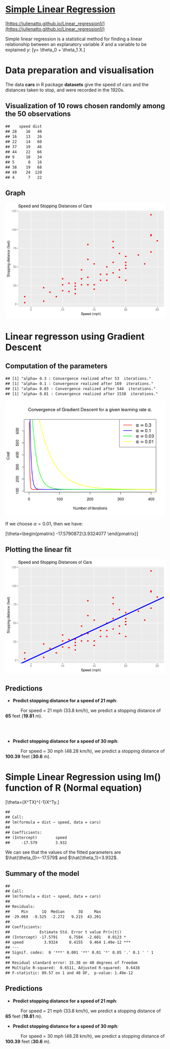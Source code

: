 # [Simple Linear Regression](https://julienatto.github.io/Linear_regression1/)

[https://julienatto.github.io/Linear_regression1/](https://julienatto.github.io/Linear_regression1/)



Simple linear regression is a statistical method for finding a linear relationship between an explanatory variable $X$ and a variable to be explained $y$:
\[y= \theta_0 + \theta_1 X.\]

# Data preparation and visualisation


The data **cars** in R package **datasets** give the speed of cars and the distances taken to stop, and  were recorded in the 1920s.

##  Visualization of 10 rows chosen randomly among the 50 observations

```
##    speed dist
## 28    16   40
## 16    13   26
## 22    14   60
## 37    19   46
## 44    22   66
## 9     10   34
## 5      8   16
## 38    19   68
## 49    24  120
## 4      7   22
```


## Graph


![](index_files/figure-html/graph-1.png)<!-- -->

# Linear regresson using Gradient Descent
## Computation of the parameters


```
## [1] "alpha= 0.3 : Convergence realized after 53  iterations."
## [1] "alpha= 0.1 : Convergence realized after 169  iterations."
## [1] "alpha= 0.03 : Convergence realized after 544  iterations."
## [1] "alpha= 0.01 : Convergence realized after 1538  iterations."
```


![](index_files/figure-html/GD_and_plots-1.png)<!-- -->


If we choose $\alpha=0.01$, then we have:


\[\theta=\begin{pmatrix} -17.5790872\\3.9324077 \end{pmatrix}\]

## Plotting the linear fit



![](index_files/figure-html/plot_fit-1.png)<!-- -->

## Predictions
* **Predict stopping distance for a speed of 21 mph**:


$\qquad\quad$For speed = 21 mph (33.8 km/h), we predict a stopping distance of  **65** feet (**19.81** m).

\
&nbsp;

* **Predict stopping distance for a  speed of 30 mph**:



$\qquad\quad$For speed = 30 mph (48.28 km/h), we predict a stopping distance of  **100.39** feet (**30.6** m).

# Simple Linear Regression using lm() function of R (Normal equation)

\[\theta=(X^TX)^{-1}X^Ty.\]


```
## 
## Call:
## lm(formula = dist ~ speed, data = cars)
## 
## Coefficients:
## (Intercept)        speed  
##     -17.579        3.932
```

We can see that the values of the fitted parameters are $\hat{\theta_0}=-17.579$ and $\hat{\theta_1}=3.932$.

## Summary of the model

```
## 
## Call:
## lm(formula = dist ~ speed, data = cars)
## 
## Residuals:
##     Min      1Q  Median      3Q     Max 
## -29.069  -9.525  -2.272   9.215  43.201 
## 
## Coefficients:
##             Estimate Std. Error t value Pr(>|t|)    
## (Intercept) -17.5791     6.7584  -2.601   0.0123 *  
## speed         3.9324     0.4155   9.464 1.49e-12 ***
## ---
## Signif. codes:  0 '***' 0.001 '**' 0.01 '*' 0.05 '.' 0.1 ' ' 1
## 
## Residual standard error: 15.38 on 48 degrees of freedom
## Multiple R-squared:  0.6511,	Adjusted R-squared:  0.6438 
## F-statistic: 89.57 on 1 and 48 DF,  p-value: 1.49e-12
```


## Predictions
* **Predict stopping distance for a speed of 21 mph**:


$\qquad\quad$For speed = 21 mph (33.8 km/h), we predict a stopping distance of  **65** feet (**19.81** m).

* **Predict stopping distance for a speed of 30 mph**:



$\qquad\quad$For speed = 30 mph (48.28 km/h), we predict a stopping distance of  **100.39** feet (**30.6** m).
